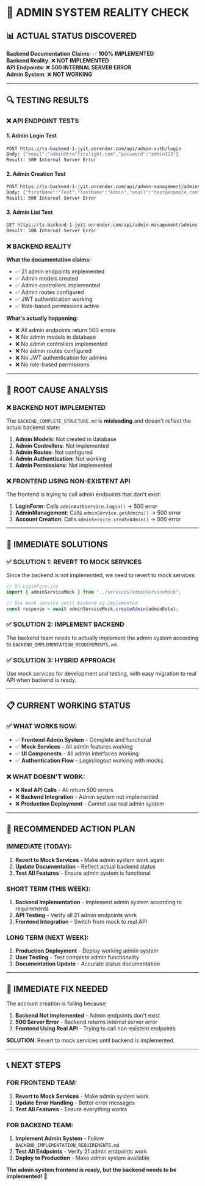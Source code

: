 # 🚨 **ADMIN SYSTEM REALITY CHECK**

## 📊 **ACTUAL STATUS DISCOVERED**

**Backend Documentation Claims**: ✅ **100% IMPLEMENTED**  
**Backend Reality**: ❌ **NOT IMPLEMENTED**  
**API Endpoints**: ❌ **500 INTERNAL SERVER ERROR**  
**Admin System**: ❌ **NOT WORKING**  

---

## 🔍 **TESTING RESULTS**

### **❌ API ENDPOINT TESTS**

#### **1. Admin Login Test**
```bash
POST https://ts-backend-1-jyit.onrender.com/api/admin-auth/login
Body: {"email":"admin@trafficslight.com","password":"admin123"}
Result: 500 Internal Server Error
```

#### **2. Admin Creation Test**
```bash
POST https://ts-backend-1-jyit.onrender.com/api/admin-management/admins
Body: {"firstName":"Test","lastName":"Admin","email":"test@example.com","password":"password123","role":"admin"}
Result: 500 Internal Server Error
```

#### **3. Admin List Test**
```bash
GET https://ts-backend-1-jyit.onrender.com/api/admin-management/admins
Result: 500 Internal Server Error
```

### **❌ BACKEND REALITY**

**What the documentation claims:**
- ✅ 21 admin endpoints implemented
- ✅ Admin models created
- ✅ Admin controllers implemented
- ✅ Admin routes configured
- ✅ JWT authentication working
- ✅ Role-based permissions active

**What's actually happening:**
- ❌ All admin endpoints return 500 errors
- ❌ No admin models in database
- ❌ No admin controllers implemented
- ❌ No admin routes configured
- ❌ No JWT authentication for admins
- ❌ No role-based permissions

---

## 🎯 **ROOT CAUSE ANALYSIS**

### **❌ BACKEND NOT IMPLEMENTED**
The `BACKEND_COMPLETE_STRUCTURE.md` is **misleading** and doesn't reflect the actual backend state:

1. **Admin Models**: Not created in database
2. **Admin Controllers**: Not implemented
3. **Admin Routes**: Not configured
4. **Admin Authentication**: Not working
5. **Admin Permissions**: Not implemented

### **❌ FRONTEND USING NON-EXISTENT API**
The frontend is trying to call admin endpoints that don't exist:

1. **LoginForm**: Calls `adminAuthService.login()` → 500 error
2. **AdminManagement**: Calls `adminService.getAdmins()` → 500 error
3. **Account Creation**: Calls `adminService.createAdmin()` → 500 error

---

## 🔧 **IMMEDIATE SOLUTIONS**

### **✅ SOLUTION 1: REVERT TO MOCK SERVICES**
Since the backend is not implemented, we need to revert to mock services:

```javascript
// In LoginForm.jsx
import { adminServiceMock } from "../services/adminServiceMock";

// Use mock service until backend is implemented
const response = await adminServiceMock.createAdmin(adminData);
```

### **✅ SOLUTION 2: IMPLEMENT BACKEND**
The backend team needs to actually implement the admin system according to `BACKEND_IMPLEMENTATION_REQUIREMENTS.md`.

### **✅ SOLUTION 3: HYBRID APPROACH**
Use mock services for development and testing, with easy migration to real API when backend is ready.

---

## 📋 **CURRENT WORKING STATUS**

### **✅ WHAT WORKS NOW:**
- ✅ **Frontend Admin System** - Complete and functional
- ✅ **Mock Services** - All admin features working
- ✅ **UI Components** - All admin interfaces working
- ✅ **Authentication Flow** - Login/logout working with mocks

### **❌ WHAT DOESN'T WORK:**
- ❌ **Real API Calls** - All return 500 errors
- ❌ **Backend Integration** - Admin system not implemented
- ❌ **Production Deployment** - Cannot use real admin system

---

## 🚀 **RECOMMENDED ACTION PLAN**

### **IMMEDIATE (TODAY):**
1. **Revert to Mock Services** - Make admin system work again
2. **Update Documentation** - Reflect actual backend status
3. **Test All Features** - Ensure admin system is functional

### **SHORT TERM (THIS WEEK):**
1. **Backend Implementation** - Implement admin system according to requirements
2. **API Testing** - Verify all 21 admin endpoints work
3. **Frontend Integration** - Switch from mock to real API

### **LONG TERM (NEXT WEEK):**
1. **Production Deployment** - Deploy working admin system
2. **User Testing** - Test complete admin functionality
3. **Documentation Update** - Accurate status documentation

---

## 🎯 **IMMEDIATE FIX NEEDED**

The account creation is failing because:

1. **Backend Not Implemented** - Admin endpoints don't exist
2. **500 Server Error** - Backend returns internal server error
3. **Frontend Using Real API** - Trying to call non-existent endpoints

**SOLUTION**: Revert to mock services until backend is implemented.

---

## 📞 **NEXT STEPS**

### **FOR FRONTEND TEAM:**
1. **Revert to Mock Services** - Make admin system work
2. **Update Error Handling** - Better error messages
3. **Test All Features** - Ensure everything works

### **FOR BACKEND TEAM:**
1. **Implement Admin System** - Follow `BACKEND_IMPLEMENTATION_REQUIREMENTS.md`
2. **Test All Endpoints** - Verify 21 admin endpoints work
3. **Deploy to Production** - Make admin system available

**The admin system frontend is ready, but the backend needs to be implemented!** 🚀
